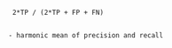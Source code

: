 ``` 2*TP / (2*TP + FP + FN)```

```2 * ((precision * recall) / (precision * recall))

- harmonic mean of precision and recall 